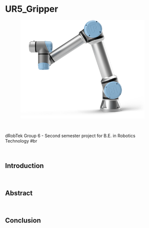 
# UR5_Gripper
<p align="center"> <img src="Assets/ur5.png" alt="SDU" title="SDU" width="80%" height="80%"/> </p>
<br>

dRobTek Group 6 - Second semester project for B.E. in Robotics Technology
#br

<br>

## Introduction
<div style="text-align: justify">
  
</div> 
<br>

## Abstract
<div style="text-align: justify">
  
</div>
<br>

## Conclusion
<div style="text-align: justify">

</div>
